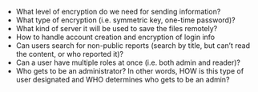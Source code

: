 * What level of encryption do we need for sending information?
* What type of encryption (i.e. symmetric key, one-time password)?
* What kind of server it will be used to save the files remotely?
* How to handle account creation and encryption of login info
* Can users search for non-public reports (search by title, but can’t read the content, or who reported it)?
* Can a user have multiple roles at once (i.e. both admin and reader)?
* Who gets to be an administrator? In other words, HOW is this type of user designated and WHO determines who gets to be an admin?